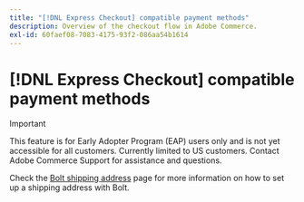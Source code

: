 ```yaml
---
title: "[!DNL Express Checkout] compatible payment methods"
description: Overview of the checkout flow in Adobe Commerce.
exl-id: 60faef08-7083-4175-93f2-086aa54b1614
---
```

# [!DNL Express Checkout] compatible payment methods

>[!IMPORTANT]
>
> This feature is for Early Adopter Program (EAP) users only and is not yet accessible for all customers. Currently limited to US customers. Contact Adobe Commerce Support for assistance and questions.

Check the [Bolt shipping address](https://help.bolt.com/shoppers/guides/checkout/update-shipping-address) page for more information on how to set up a shipping address with Bolt.

